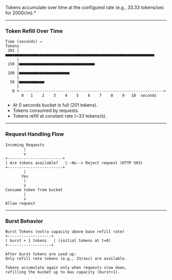 Tokens accumulate over time at the configured rate (e.g., 33.33 tokens/sec for 2000r/m).\*

---

### Token Refill Over Time

```
Time (seconds) → 
Tokens
 201 |■■■■■■■■■■■■■■■■■■■■■■■■■■■■■■■■■■■■■■■■■■■■■■■■■■■■■■■■■■■■■■■■■
     |                                                                  
 150 |■■■■■■■■■■■■■■■■■■■■■■■■■■■■■■■■■                              
     |                                                                  
 100 |■■■■■■■■■■■■■■■■■■■■■■                                           
     |                                                                  
  50 |■■■■■■■■■■■                                                   
     |                                                                  
   0 +--------------------------------------------------------------->
       0   1    2    3    4    5    6    7    8    9   10  seconds
```

* At 0 seconds bucket is full (201 tokens).
* Tokens consumed by requests.
* Tokens refill at constant rate (\~33 tokens/s).

---

### Request Handling Flow

```
Incoming Requests
        |
        v
+------------------------+
| Are tokens available?   |--No--> Reject request (HTTP 503)
+------------------------+
        |
       Yes
        |
        v
Consume token from bucket
        |
        v
Allow request
```

---

### Burst Behavior

```
Burst Tokens (extra capacity above base refill rate)
+-------------------+
| burst + 1 tokens   | (initial tokens at t=0)
+-------------------+

After burst tokens are used up:
Only refill rate tokens (e.g., 33/sec) are available.

Tokens accumulate again only when requests slow down,
refilling the bucket up to max capacity (burst+1).
```


